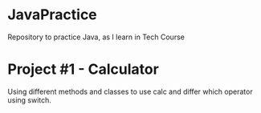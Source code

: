 # JavaPractice
Repository to practice Java, as I learn in Tech Course

# Project #1 - Calculator
Using different methods and classes to use calc and differ which operator 
using switch.
